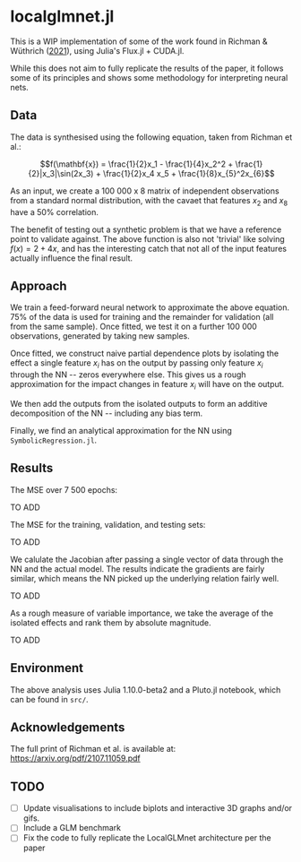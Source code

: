 # localglmnet.jl
This is a WIP implementation of some of the work found in Richman &amp; Wüthrich ([2021](https://arxiv.org/pdf/2107.11059.pdf)), using Julia's Flux.jl + CUDA.jl.

While this does not aim to fully replicate the results of the paper, it follows some of its principles and shows some methodology for interpreting neural nets.

## Data

The data is synthesised using the following equation, taken from Richman et al.:

$$f(\mathbf{x}) = \frac{1}{2}x_1 - \frac{1}{4}x_2^2 + \frac{1}{2}|x_3|\sin(2x_3) + \frac{1}{2}x_4 x_5 + \frac{1}{8}x_{5}^2x_{6}$$

As an input, we create a 100 000 x 8 matrix of independent observations from a standard normal distribution, with the cavaet that features $x_2$ and $x_8$ have a 50% correlation.

The benefit of testing out a synthetic problem is that we have a reference point to validate against. The above function is also not 'trivial' like solving $f(x) = 2 + 4x$, and has the interesting catch that not all of the input features actually influence the final result.

## Approach

We train a feed-forward neural network to approximate the above equation. 75% of the data is used for training and the remainder for validation (all from the same sample). Once fitted, we test it on a further 100 000 observations, generated by taking new samples.

Once fitted, we construct naive partial dependence plots by isolating the effect a single feature $x_i$ has on the output by passing only feature $x_i$ through the NN -- zeros everywhere else. This gives us a rough approximation for the impact changes in feature $x_i$ will have on the output.

We then add the outputs from the isolated outputs to form an additive decomposition of the NN -- including any bias term.

Finally, we find an analytical approximation for the NN using `SymbolicRegression.jl`.

## Results

The MSE over 7 500 epochs:

TO ADD

The MSE for the training, validation, and testing sets:

TO ADD

We calulate the Jacobian after passing a single vector of data through the NN and the actual model. The results indicate the gradients are fairly similar, which means the NN picked up the underlying relation fairly well.

TO ADD

As a rough measure of variable importance, we take the average of the isolated effects and rank them by absolute magnitude.

TO ADD

## Environment

The above analysis uses Julia 1.10.0-beta2 and a Pluto.jl notebook, which can be found in `src/`.

## Acknowledgements

The full print of Richman et al. is available at: https://arxiv.org/pdf/2107.11059.pdf

## TODO

- [ ] Update visualisations to include biplots and interactive 3D graphs and/or gifs.
- [ ] Include a GLM benchmark
- [ ] Fix the code to fully replicate the LocalGLMnet architecture per the paper
